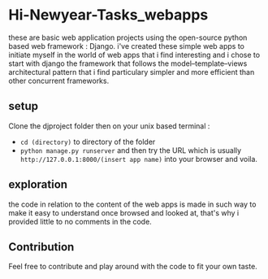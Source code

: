 # Hi-Newyear-Tasks_webapps
these are basic web application projects using the open-source python based web framework : Django.
i've created these simple web apps to initiate myself in the world of web apps that i find interesting and i chose to start with django the framework that follows the model–template–views architectural pattern that i find particulary simpler and more efficient than other concurrent frameworks.
## setup  
Clone the djproject folder
then on your unix based terminal :
- `cd (directory)` to directory of the folder
- `python manage.py runserver` 
and then try the URL which is usually `http://127.0.0.1:8000/(insert app name)` into your browser and voila.
## exploration 
the code in relation to the content of the web apps is made in such way to make it easy to understand once browsed and looked at, that's why i provided little to no comments in the code.
## Contribution
Feel free to contribute and play around with the code to fit your own taste.
